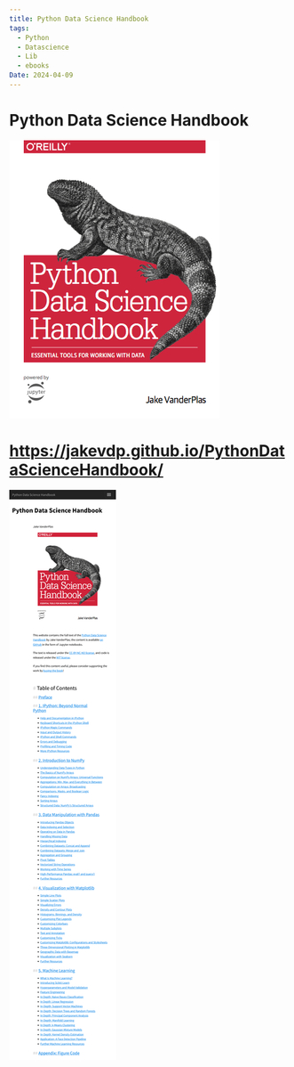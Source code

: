 ```yaml
---
title: Python Data Science Handbook
tags:
  - Python
  - Datascience
  - Lib
  - ebooks
Date: 2024-04-09
---
```

# Python Data Science Handbook

![](_asset/2024-04-09_py_Datascience_image_1.png)

# https://jakevdp.github.io/PythonDataScienceHandbook/


![](_asset/2024-04-09_py_Datascience_image_2.png)